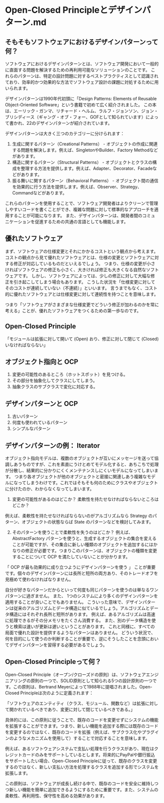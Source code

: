 # Open-Closed Principleとデザインパターン.md

## そもそもソフトウェアにおけるデザインパターンって何？


ソフトウェアにおけるデザインパターンとは、ソフトウェア開発において一般的に直面する問題を解決するための再利用可能なソリューションのことです。
これらのパターンは、特定の設計問題に対するベストプラクティスとして認識されており、効率的かつ効果的な方法でソフトウェア設計の課題に対処するために用いられます。

デザインパターンは1990年代初頭に「Design Patterns: Elements of Reusable Object-Oriented Software」という書籍で初めて広く紹介されました。
この本は、エーリック・ガンマ、リチャード・ヘルム、ラルフ・ジョンソン、ジョン・ブリシディース（ギャング・オブ・フォー、GOFとして知られています）によって書かれ、22のデザインパターンが紹介されています。

デザインパターンは大きく三つのカテゴリーに分けられます：

1. 生成に関するパターン（Creational Patterns） - オブジェクトの作成に関連する問題を解決します。例えば、SingletonやBuilder、Factory Methodなどがあります。
2. 構造に関するパターン（Structural Patterns） - オブジェクトとクラスの構成を整理する方法を提供します。例えば、Adapter、Decorator、Facadeなどがあります。
3. 振る舞いに関するパターン（Behavioral Patterns） - オブジェクト間の通信を効果的に行う方法を提供します。例えば、Observer、Strategy、Commandなどがあります。

これらのパターンを使用することで、ソフトウェア開発者はよりクリーンで管理しやすいコードを書くことができ、複雑な問題に対して標準的なアプローチを適用することが可能になります。
また、デザインパターンは、開発者間のコミュニケーションを促進するための共通の言語としても機能します。

## 優れたソフトウェア

まず、ソフトウェアの仕様変更とそれにかかるコストという観点から考えます。
コストの観点から見て優れたソフトウェアとは、仕様の変更とソフトウェアに対する修正が対応しているものだといえるでしょう。
つまり、仕様の変更が小さければソフトウェアの修正も小さく、大きければ修正も大きくなる自然なソフトウェアです。
しかし、ソフトウェアによっては、少しの修正に対して大幅な修正を引き起こしてしまう場合もあります。
こうした状況を「仕様変更に対してそのコストが連続していない（不連続）」といいます。
言うまでもなく、コスト的に優れたソフトウェアとは仕様変更に対して連続性を持つことを意味します。

つまり「ソフトウェアがさまざまな仕様変更でどういう修正が加わるのかを常に考える」ことが、優れたソフトウェアをつくるための第一歩なのです。

## Open-Closed Principle

「モジュールは拡張に対して開いて (Open) おり、修正に対して閉じて (Closed) いなければならない」

## オブジェクト指向と OCP

1. 変更の可能性のあるところ（ホットスポット）を見つける。
2. その部分を抽象化してクラスにしてしまう。
3. 抽象クラスのサブクラスで変化に対応する。

## デザインパターンと OCP

1. 古いパターン
2. 何度も使われているパターン
3. シンプルなパターン

## デザインパターンの例： Iterator

オブジェクト指向モデルは、複数のオブジェクトが互いにメッセージを送って協調しあうものですが、これを素直にうけとめてモデル化すると、あちこちで処理が分散し、結果的に分かりにくくメンテナンスしにくいモデルになってしまいます。
つまり各オブジェクトが他のオブジェクトと密接に関連しあう複雑なモデルになってしまうわけです。これではそもそも何のためにクラスやオブジェクトに分けたのか、わからなくなってしまいます。

1. 変更の可能性があるのはどこか？ 柔軟性を持たせなければならないところはどこか？

例えば、柔軟性を持たせなければならないのがアルゴリズムなら Strategy のパターン、オブジェクトの状態ならば State のパターンなどを検討してみます。

2. そのパターンを使うことで柔軟性を失うのはどこか？
例えば、 AbstractFactory パターンを使うと、生成するオブジェクトの集合を変えることが可能ですが、その集合に新しい種類のオブジェクトを追加するにはかなりの修正が必要です。つまりこのパターンは、オブジェクトの種類を変更することについて OCP を満たしていないことが分かります。

「 OCP が最も効果的に成り立つようにデザインパターンを使う 」 ことが重要です。個々のデザインパターンには長所と短所の両方あり、そのトレードオフを見極めて使わなければなりません。

自分が好きなパターンだからといって何度も同じパターンを使うのは単なるワンパターンに過ぎません。
また、 1つのシステムにより多くのデザインパターンを適用することが良いことでもありません。
こういった意味で、デザインパターンは従来のアルゴリズムとデータ構造に似ているでしょう。アルゴリズムとデータ構造にはそれぞれ長所と短所があります。
例えば、あるアルゴリズムは高速に処理できるがその分メモリをたくさん消費する。
また、別のデータ構造を使うと検索は速いが更新は遅いということがあります。
これと同様に、すべての局面で優れた設計を提供するようなパターンはありません。
どういう状況で、何を目的にして使うのか判断することが重要で、逆にそうしたことを念頭においてデザインパターンを習得する必要があるでしょう。

## Open-Closed Principleって何？

Open-Closed Principle（オープン/クローズドの原則）は、ソフトウェアエンジニアリングの原則の一つで、SOLID原則として知られる5つの設計原則の一つです。この原則は、Bertrand Meyerによって1988年に提唱されました。Open-Closed Principleは次のように定義されます：

「ソフトウェアのエンティティ（クラス、モジュール、関数など）は拡張に対して開かれているべきであり、変更に対して閉じているべきである。」

具体的には、この原則に従うことで、既存のコードを変更せずにシステムの機能を拡張することができます。つまり、新しい機能を追加する際には既存のコードを変更するのではなく、既存のコードを拡張（例えば、サブクラス化やプラグインのようなメカニズムを使用して）することで対応することを意味します。

例えば、あるソフトウェアシステムで支払い処理を行うクラスがあり、現在はクレジットカードのみをサポートしているとします。将来的にPayPalや銀行振込をサポートしたい場合、Open-Closed Principleに従って、既存のクラスを変更するのではなく、新しい支払い方法を処理するクラスを追加する形でシステムを拡張します。

この原則は、ソフトウェアが成長し続ける中で、既存のコードを安全に維持しつつ新しい機能を簡単に追加できるようにするために重要です。また、システムの柔軟性、再利用性、保守性を高める効果があります。